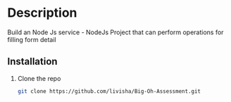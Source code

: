 
# Description

Build an Node Js service - NodeJs Project that can perform operations for filling form detail

## Installation

1. Clone the repo
   ```sh
   git clone https://github.com/livisha/Big-Oh-Assessment.git
   ```
